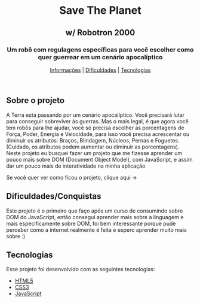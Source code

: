 <h1 align="center"> Save The Planet </h1>
<h2 align="center"> w/ Robotron 2000 </h2>

<h3 align="center"> Um robô com regulagens específicas para você escolher como quer guerrear em um cenário apocalíptico </h3>

<p align="center"> 
<a href="#about">Informações</a> | <a href="dif">Dificuldades</a> | <a href="#techs">Tecnologias</a>
</p>

<br>

<h2 id="about">Sobre o projeto</h2>
A Terra está passando por um cenário apocalíptico. Você precisará lutar para conseguir sobreviver às guerras. Mas o mais legal, é que agora você tem robôs para lhe ajudar, você só precisa escolher as porcentagens de Força, Poder, Energia e Velocidade, para isso você precisa acrescentar ou diminuir os atributos: Braços, Blindagem, Núcleos, Pernas e Foguetes. (Cuidado, os atributos podem aumentar ou diminuir as porcentagens). 
Neste projeto eu busquei fazer um projeto que me fizesse aprender um pouco mais sobre DOM (Document Object Model), com JavaScript, e assim dar um pouco mais de interatividade na minha aplicação
  
  Se você quer ver como ficou o projeto, clique aqui -> 
<br>

<h2 id="dif">Dificuldades/Conquistas</h2>
Este projeto é o primeiro que faço após um curso de consumindo sobre DOM do JavaScript, então consegui aprender mais sobre a linguagem e mais especificamente sobre DOM, foi bem interessante porque pude perceber como a internet realmente é feita e espero aprender muito mais sobre :)

<br> 

<h2 id="techs">Tecnologias</h2>
Esse projeto foi desenvolvido com as seguintes tecnologias:

- [HTML5](https://developer.mozilla.org/pt-BR/docs/Web/HTML)
- [CSS3](https://developer.mozilla.org/pt-BR/docs/Web/CSS)
- [JavaScript](https://developer.mozilla.org/pt-BR/docs/Web/JavaScript)